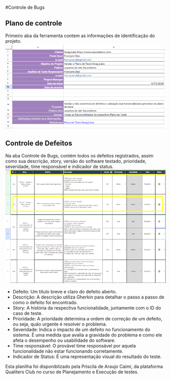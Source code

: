 #Controle de Bugs

## Plano de controle
Primeiro aba da ferramenta contem as informações de identificação do projeto.
![Intro](image.png)

## Controle de Defeitos
Na aba Controle de Bugs, contém todos os defeitos registrados, assim como sua descrição, story, versão do software testado, prioridade, severidade, time responsável e indicador de status.
![controle](image-1.png)

- Defeito: Um título breve e claro do defeito aberto.
- Descrição: A descrição utiliza Gherkin para detalhar o passo a passo de como o defeito foi encontrado.
- Story: A história da respectiva funcionalidade, juntamente com o ID do caso de teste.
- Prioridade: A prioridade determina a ordem de correção de um defeito, ou seja, quão urgente é resolver o problema.
- Severidade: Indica o impacto de um defeito no funcionamento do sistema. É uma medida que avalia a gravidade do problema e como ele afeta o desempenho ou usabilidade do software.
- Time responsável: O provável time responsável por aquela funcionalidade não estar funcionando corretamente.
- Indicador de Status: É uma representação visual do resultado do teste.

Esta planilha foi disponiblizado pela Priscila de Araujo Caimi, da plataforma Qualiters Club no curso de Planejamento e Execução de testes.

